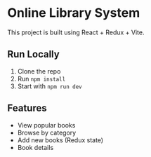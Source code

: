 # Online Library System

This project is built using React + Redux + Vite.

## Run Locally

1. Clone the repo
2. Run `npm install`
3. Start with `npm run dev`

## Features

- View popular books
- Browse by category
- Add new books (Redux state)
- Book details
